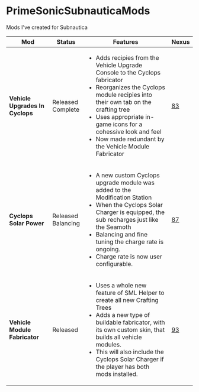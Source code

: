 # PrimeSonicSubnauticaMods
Mods I've created for Subnautica


**Mod** | **Status** | **Features** | **Nexus**
-|-|-|-
**Vehicle Upgrades In Cyclops** | Released<br>Complete | <ul><li>Adds recipies from the Vehicle Upgrade Console to the Cyclops fabricator</li><li>Reorganizes the Cyclops module recipies into their own tab on the crafting tree</li><li>Uses appropriate in-game icons for a cohessive look and feel</li><li>Now made redundant by the Vehicle Module Fabricator</li></ul> | <a href="https://www.nexusmods.com/subnautica/mods/83">83</a>
**Cyclops Solar Power** | Released<br>Balancing | <ul><li>A new custom Cyclops upgrade module was added to the Modification Station</li><li>When the Cyclops Solar Charger is equipped, the sub recharges just like the Seamoth</li><li>Balancing and fine tuning the charge rate is ongoing.</li><li>Charge rate is now user configurable.</li></ul> | <a href="https://www.nexusmods.com/subnautica/mods/87">87</a>
**Vehicle Module Fabricator** | Released | <ul><li>Uses a whole new feature of SML Helper to create all new Crafting Trees</li><li>Adds a new type of buildable fabricator, with its own custom skin, that builds all vehicle modules.</li><li>This will also include the Cyclops Solar Charger if the player has both mods installed.</li></ul> | <a href="https://www.nexusmods.com/subnautica/mods/93">93</a>
